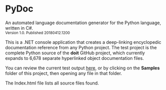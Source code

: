 # PyDoc
An automated language documentation generator for the Python language, written in C#.<br />
<sup>Version 1.0. Published 20180412.1200</sup>

This is a .NET console application that creates a deep-linking encyclopedic documentation reference from any Python project.
The test project is the complete Python source of the **doit** GitHub project, which currently expands to 6,678 separate
hyperlinked object documentation files.

You can review the current test output [here](https://github.com/danielanywhere/PyDoc/Samples/Index.html),
or by clicking on the **Samples** folder of this project, then opening any file in that folder.

The Index.html file lists all source files found.



